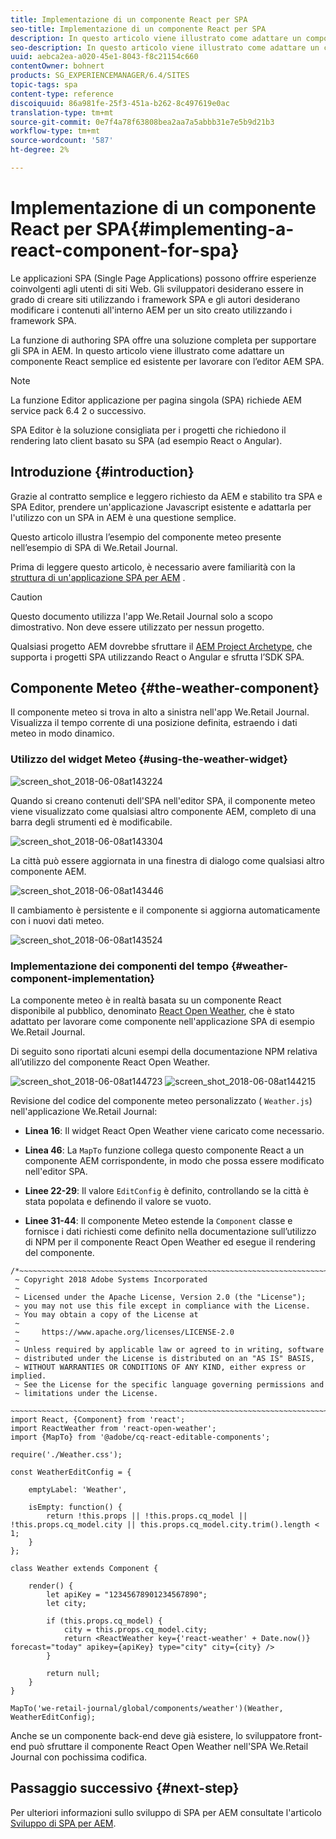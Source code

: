 ```yaml
---
title: Implementazione di un componente React per SPA
seo-title: Implementazione di un componente React per SPA
description: In questo articolo viene illustrato come adattare un componente React semplice ed esistente per lavorare con l’editor AEM SPA.
seo-description: In questo articolo viene illustrato come adattare un componente React semplice ed esistente per lavorare con l’editor AEM SPA.
uuid: aebca2ea-a020-45e1-8043-f8c21154c660
contentOwner: bohnert
products: SG_EXPERIENCEMANAGER/6.4/SITES
topic-tags: spa
content-type: reference
discoiquuid: 86a981fe-25f3-451a-b262-8c497619e0ac
translation-type: tm+mt
source-git-commit: 0e7f4a78f63808bea2aa7a5abbb31e7e5b9d21b3
workflow-type: tm+mt
source-wordcount: '587'
ht-degree: 2%

---
```



# Implementazione di un componente React per SPA{#implementing-a-react-component-for-spa}

Le applicazioni SPA (Single Page Applications) possono offrire esperienze coinvolgenti agli utenti di siti Web. Gli sviluppatori desiderano essere in grado di creare siti utilizzando i framework SPA e gli autori desiderano modificare i contenuti all&#39;interno AEM per un sito creato utilizzando i framework SPA.

La funzione di authoring SPA offre una soluzione completa per supportare gli SPA in AEM. In questo articolo viene illustrato come adattare un componente React semplice ed esistente per lavorare con l’editor AEM SPA.

>[!NOTE]
>La funzione Editor applicazione per pagina singola (SPA) richiede AEM service pack 6.4 2 o successivo.
>
>SPA Editor è la soluzione consigliata per i progetti che richiedono il rendering lato client basato su SPA (ad esempio React o Angular).

## Introduzione {#introduction}

Grazie al contratto semplice e leggero richiesto da AEM e stabilito tra SPA e SPA Editor, prendere un&#39;applicazione Javascript esistente e adattarla per l&#39;utilizzo con un SPA in AEM è una questione semplice.

Questo articolo illustra l’esempio del componente meteo presente nell’esempio di SPA di We.Retail Journal.

Prima di leggere questo articolo, è necessario avere familiarità con la [struttura di un&#39;applicazione SPA per AEM](/help/sites-developing/spa-getting-started-react.md) .

>[!CAUTION]
>Questo documento utilizza l&#39;app [](https://github.com/Adobe-Marketing-Cloud/aem-sample-we-retail-journal) We.Retail Journal solo a scopo dimostrativo. Non deve essere utilizzato per nessun progetto.
>
>Qualsiasi progetto AEM dovrebbe sfruttare il [AEM Project Archetype](https://docs.adobe.com/content/help/it-IT/experience-manager-core-components/using/developing/archetype/overview.html), che supporta i progetti SPA utilizzando React o Angular e sfrutta l’SDK SPA.

## Componente Meteo {#the-weather-component}

Il componente meteo si trova in alto a sinistra nell&#39;app We.Retail Journal. Visualizza il tempo corrente di una posizione definita, estraendo i dati meteo in modo dinamico.

### Utilizzo del widget Meteo {#using-the-weather-widget}

![screen_shot_2018-06-08at143224](assets/screen_shot_2018-06-08at143224.png)

Quando si creano contenuti dell&#39;SPA nell&#39;editor SPA, il componente meteo viene visualizzato come qualsiasi altro componente AEM, completo di una barra degli strumenti ed è modificabile.

![screen_shot_2018-06-08at143304](assets/screen_shot_2018-06-08at143304.png)

La città può essere aggiornata in una finestra di dialogo come qualsiasi altro componente AEM.

![screen_shot_2018-06-08at143446](assets/screen_shot_2018-06-08at143446.png)

Il cambiamento è persistente e il componente si aggiorna automaticamente con i nuovi dati meteo.

![screen_shot_2018-06-08at143524](assets/screen_shot_2018-06-08at143524.png)

### Implementazione dei componenti del tempo {#weather-component-implementation}

La componente meteo è in realtà basata su un componente React disponibile al pubblico, denominato [React Open Weather](https://www.npmjs.com/package/react-open-weather), che è stato adattato per lavorare come componente nell&#39;applicazione SPA di esempio We.Retail Journal.

Di seguito sono riportati alcuni esempi della documentazione NPM relativa all’utilizzo del componente React Open Weather.

![screen_shot_2018-06-08at144723](assets/screen_shot_2018-06-08at144723.png) ![screen_shot_2018-06-08at144215](assets/screen_shot_2018-06-08at144215.png)

Revisione del codice del componente meteo personalizzato ( `Weather.js`) nell&#39;applicazione We.Retail Journal:

* **Linea 16**: Il widget React Open Weather viene caricato come necessario.
* **Linea 46**: La `MapTo` funzione collega questo componente React a un componente AEM corrispondente, in modo che possa essere modificato nell&#39;editor SPA.

* **Linee 22-29**: Il valore `EditConfig` è definito, controllando se la città è stata popolata e definendo il valore se vuoto.

* **Linee 31-44**: Il componente Meteo estende la `Component` classe e fornisce i dati richiesti come definito nella documentazione sull’utilizzo di NPM per il componente React Open Weather ed esegue il rendering del componente.

```
/*~~~~~~~~~~~~~~~~~~~~~~~~~~~~~~~~~~~~~~~~~~~~~~~~~~~~~~~~~~~~~~~~~~~~~~~~~~~~~~
 ~ Copyright 2018 Adobe Systems Incorporated
 ~
 ~ Licensed under the Apache License, Version 2.0 (the "License");
 ~ you may not use this file except in compliance with the License.
 ~ You may obtain a copy of the License at
 ~
 ~     https://www.apache.org/licenses/LICENSE-2.0
 ~
 ~ Unless required by applicable law or agreed to in writing, software
 ~ distributed under the License is distributed on an "AS IS" BASIS,
 ~ WITHOUT WARRANTIES OR CONDITIONS OF ANY KIND, either express or implied.
 ~ See the License for the specific language governing permissions and
 ~ limitations under the License.
 ~~~~~~~~~~~~~~~~~~~~~~~~~~~~~~~~~~~~~~~~~~~~~~~~~~~~~~~~~~~~~~~~~~~~~~~~~~~~~*/
import React, {Component} from 'react';
import ReactWeather from 'react-open-weather';
import {MapTo} from '@adobe/cq-react-editable-components';

require('./Weather.css');

const WeatherEditConfig = {

    emptyLabel: 'Weather',

    isEmpty: function() {
        return !this.props || !this.props.cq_model || !this.props.cq_model.city || this.props.cq_model.city.trim().length < 1;
    }
};

class Weather extends Component {

    render() {
        let apiKey = "12345678901234567890";
        let city;

        if (this.props.cq_model) {
            city = this.props.cq_model.city;
            return <ReactWeather key={'react-weather' + Date.now()} forecast="today" apikey={apiKey} type="city" city={city} />
        }

        return null;
    }
}

MapTo('we-retail-journal/global/components/weather')(Weather, WeatherEditConfig);
```

Anche se un componente back-end deve già esistere, lo sviluppatore front-end può sfruttare il componente React Open Weather nell&#39;SPA We.Retail Journal con pochissima codifica.

## Passaggio successivo {#next-step}

Per ulteriori informazioni sullo sviluppo di SPA per AEM consultate l&#39;articolo [Sviluppo di SPA per AEM](/help/sites-developing/spa-architecture.md).
